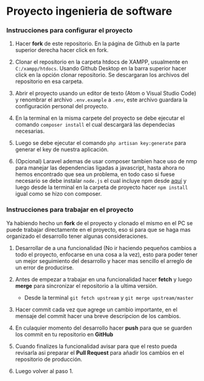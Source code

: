# Proyecto ingenieria de software

### Instrucciones para configurar el proyecto
1. Hacer **fork** de este repositorio. En la página de Github en la parte superior derecha hacer click en fork.

2. Clonar el repositorio en la carpeta htdocs de XAMPP, usualmente en `C:/xampp/htdocs`. Usando Github Desktop en la barra superior hacer click en la opción clonar repositorio. Se descargaran los archivos del repositorio en esa carpeta.

3. Abrir el proyecto usando un editor de texto (Atom o Visual Studio Code) y renombrar el archivo `.env.example` a `.env`, este archivo guardara la configuración personal del proyecto.

4. En la terminal en la misma carpete del proyecto se debe ejecutar el comando `composer install` el cual descargará las dependecias necesarias.

5. Luego se debe ejecutar el comando `php artisan key:generate` para generar el key de nuestra aplicación.

6. (Opcional) Laravel ademas de usar composer tambien hace uso de nmp para manejar las dependencias ligadas a javascript, hasta ahora no hemos encontrado que sea un problema, en todo caso si fuese necesario se debe instalar `node.js` el cual incluye npm desde [aquí](https://nodejs.org/es/) y luego desde la terminal en la carpeta de proyecto hacer `npm install` igual como se hizo con composer.

### Instrucciones para trabajar en el proyecto

Ya habiendo hecho un **fork** de el proyecto y clonado el mismo en el PC se puede trabajar directamente en el proyecto, eso si para que se haga mas organizado el desarrollo tener algunas consideraciones.

1. Desarrollar de a una funcionalidad (No ir haciendo pequeños cambios a todo el proyecto, enfocarse en una cosa a la vez), esto para poder tener un mejor seguimiento del desarrollo y hacer mas sencillo el arreglo de un error de producirse.

2. Antes de empezar a trabajar en una funcionalidad hacer **fetch** y luego **merge** para sincronizar el repositorio a la ultima versión.
    * Desde la terminal `git fetch upstream` y  `git merge upstream/master`
    
3. Hacer commit cada vez que agrege un cambio importante, en el mensaje del commit hacer una breve descripcion de los cambios.
4. En  culaquier momento del desarrollo hacer **push** para que se guarden los commit en tu repositorio en **GitHub** 
5. Cuando finalizes la funcionalidad avisar para que el resto pueda revisarla asi preparar el **Pull Request** para añadir los cambios en el repositorio de producción.
6. Luego volver al paso 1.
